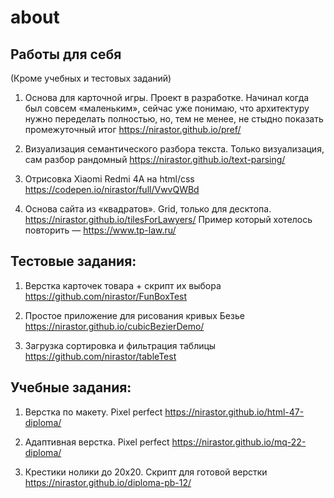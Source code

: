 # about
## Работы для себя
(Кроме учебных и тестовых заданий)

1. Основа для карточной игры. Проект в разработке. Начинал когда был совсем «маленьким», сейчас уже понимаю, что архитектуру нужно переделать полностью, но, тем не менее, не стыдно показать промежуточный итог
https://nirastor.github.io/pref/

2. Визуализация семантического разбора текста. Только визуализация, сам разбор рандомный
https://nirastor.github.io/text-parsing/

3. Отрисовка Xiaomi Redmi 4A на html/css
https://codepen.io/nirastor/full/VwvQWBd

4. Основа сайта из «квадратов». Grid, только для десктопа.
https://nirastor.github.io/tilesForLawyers/
Пример который хотелось повторить — https://www.tp-law.ru/


## Тестовые задания:
1. Верстка карточек товара + скрипт их выбора
https://github.com/nirastor/FunBoxTest

2. Простое приложение для рисования кривых Безье
https://nirastor.github.io/cubicBezierDemo/

3. Загрузка сортировка и фильтрация таблицы
https://github.com/nirastor/tableTest


## Учебные задания:
1. Верстка по макету. Pixel perfect
https://nirastor.github.io/html-47-diploma/

2. Адаптивная верстка. Pixel perfect
https://nirastor.github.io/mq-22-diploma/

3. Крестики нолики до 20х20. Скрипт для готовой верстки
https://nirastor.github.io/diploma-pb-12/
